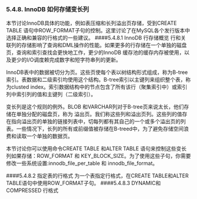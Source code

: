 ### 5.4.8. InnoDB 如何存储变长列
	
本节讨论InnoDB具体的功能，例如表压缩和长列溢出页存储，受到CREATE TABLE 语句中ROW_FORMAT子句的控制。这里讨论了在MySQL各个发行版本中选择正确和兼容的行格式的一些建议。
####5.4.8.1 InnoDB 行存储概览
行和关联列的存储影响了查询和DML操作的性能。如果更多的行存储在一个单独的磁盘页，查询和索引查找会更快地工作，更少的InnoDB 缓存池的缓存内存被使用，以及更少的I/O调度赖完成数字和短字符串列的更新。

InnoDB表中的数据被切分为页。这些页使每个表以树结构形式组成，称为B-tree 索引。表数据和二级索引均使用这个结构。B-tree索引以主键列来组织整个表，称为clusted index。索引数据结构中的节点包含了所有该行（聚集索引中）或索引列中索引列的值和主键列（二级索引）。

变长列是这个规则的例外。BLOB 和VARCHAR列对于B-tree页来说太长，他们存储在单独分配的磁盘页，称为 溢出页。我们称这些列和溢出页列。这些列的值存在指向溢出页的单独的链接列表中，切每列都有其自己的一个或多个溢出页的列表。一些情况下，长列的所有或前缀值被存储在B-treed中，为了避免存储空间浪费和读取一个单独的数据页。

本节讨论你可以使用命令CREATE TABLE 和ALTER TABLE 语句来控制这些变长列如果存储：ROW_FORMAT 和 KEY_BLOCK_SIZE。为了使用这些子句，你需要修改一些系统设置:innodb_file_per_table 和 innodb_file_format。

####5.4.8.2 指定表的行格式
为一个表指定行格式，在CREATE TABLE和ALTER TABLE语句中使用ROW_FORMAT子句。
####5.4.8.3 DYNAMIC和COMPRESSED 行格式

